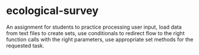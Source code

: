 # ecological-survey
An assignment for students to practice processing user input, load data from text files to create sets, use conditionals to redirect flow to the right function calls with the right parameters, use appropriate set methods for the requested task.
